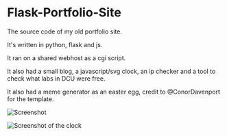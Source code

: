# Flask-Portfolio-Site

The source code of my old portfolio site.

It's written in python, flask and js.

It ran on a shared webhost as a cgi script.

It also had a small blog, a javascript/svg clock, an ip checker and a tool to check what labs in DCU were free.

It also had a meme generator as an easter egg, credit to @ConorDavenport for the template.

![Screenshot](/../master/flask_portfolio_site/static/content/Homepage.png "The Homepage")

![Screenshot of the clock](/../master/flask_portfolio_site/static/content/clock.png "The Clock")

